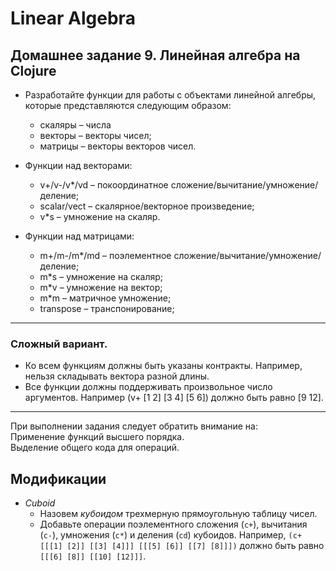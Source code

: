 # Linear Algebra

## Домашнее задание 9. Линейная алгебра на Clojure

* Разработайте функции для работы с объектами линейной алгебры, которые представляются следующим образом:
  + скаляры – числа
  + векторы – векторы чисел;
  + матрицы – векторы векторов чисел.
  
* Функции над векторами:
  - v+/v-/v*/vd – покоординатное сложение/вычитание/умножение/деление;
  - scalar/vect – скалярное/векторное произведение;
  - v*s – умножение на скаляр.
  
* Функции над матрицами:
  - m+/m-/m*/md – поэлементное сложение/вычитание/умножение/деление;
  - m*s – умножение на скаляр;
  - m*v – умножение на вектор;
  - m*m – матричное умножение;
  - transpose – транспонирование;

---

### Сложный вариант.
* Ко всем функциям должны быть указаны контракты. Например, нельзя складывать вектора разной длины.
* Все функции должны поддерживать произвольное число аргументов. Например (v+ [1 2] [3 4] [5 6]) должно быть равно [9 12].

---

При выполнении задания следует обратить внимание на:\
Применение функций высшего порядка.\
Выделение общего кода для операций.

## Модификации
 * *Cuboid*
    * Назовем _кубоидом_ трехмерную прямоугольную таблицу чисел.
    * Добавьте операции поэлементного 
        сложения (`c+`), вычитания (`c-`), умножения (`c*`) и деления (`cd`) 
        кубоидов.
        Например, `(с+ [[[1] [2]] [[3] [4]]] [[[5] [6]] [[7] [8]]])` 
        должно быть равно `[[[6] [8]] [[10] [12]]]`.
